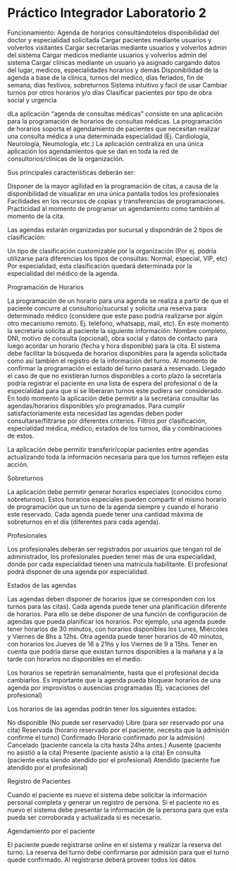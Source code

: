 # Práctico Integrador Laboratorio 2
Funcionamiento:
Agenda de horarios consultándotelos disponibilidad del doctor y especialidad solicitada 
Cargar pacientes mediante usuarios y volverlos visitantes 
Cargar secretarias mediante usuarios y volverlos admin del sistema
Cargar medicos mediante usuarios y volverlos admin del sistema
Cargar clínicas mediante un usuario ya asignado cargando datos del lugar, medicos, especialidades horarios y demás
Disponibilidad de la agenda a base de la clínica, turnos del medico, días feriados, fin de semana, días festivos, sobreturnos
Sistema intuitivo y facil de usar
Cambiar turnos por otros horarios y/o días 
Clasificar pacientes por tipo de obra social y urgencia


dLa aplicación “agenda de consultas médicas” consiste en una aplicación para la programación de horarios de consultas médicas.
La programación de horarios soporta el agendamiento de pacientes que necesitan realizar una consulta médica a una determinada especialidad (Ej. Cardiología, Neurología, Neumología, etc.)
La aplicación centraliza en una única aplicación los agendamientos que se dan en toda la red de consultorios/clínicas de la organización.

Sus principales características deberán ser:

Disponer de la mayor agilidad en la programación de citas, a causa de la disponibilidad de visualizar en una única pantalla todos los profesionales
Facilidades en los recursos de copias y transferencias de programaciones.
Practicidad al momento de programar un agendamiento como también al momento de la cita.

Las agendas estarán organizadas por sucursal y dispondrán de 2 tipos de clasificación:

Un tipo de clasificación customizable por la organización (Por ej. podría utilizarse para diferencias los tipos de consultas: Normal, especial, VIP, etc)
Por especialidad, esta clasificación quedará determinada por la especialidad del médico de la agenda.


Programación de Horarios

La programación de un horario para una agenda se realiza a partir de que el paciente concurre al consultorio/sucursal y solicita una reserva para determinado médico (considere que este paso podría realizarse por algún otro mecanismo remoto. Ej. teléfono, whatsapp, mail, etc). En este momento la secretaria solicita al paciente la siguiente información: Nombre completo, DNI, motivo de consulta (opcional), obra social y datos de contacto para luego acordar un horario (fecha y hora disponible) para la cita.
El sistema debe facilitar la búsqueda de horarios disponibles para la agenda solicitada como así también el registro de la información del turno.
Al momento de confirmar la programación el estado del turno pasará a reservado.
Llegado el caso de que no existieran turnos disponibles a corto plazo la secretaría podría registrar el paciente en una lista de espera del profesional o de la especialidad para que si se liberaran turnos este pudiera ser considerado.
En todo momento la aplicación debe permitir a la secretaria consultar las agendas/horarios disponibles y/o programados. Para cumplir satisfactoriamente esta necesidad las agendas deben poder consultarse/filtrarse por diferentes criterios. 
Filtros por clasificación, especialidad médica, médico, estados de los turnos, día y combinaciones de estos.

La aplicación debe permitir transferir/copiar pacientes entre agendas actualizando toda la información necesaria para que los turnos reflejen esta acción.

Sobreturnos

La aplicación debe permitir generar horarios especiales (conocidos como sobreturnos). Estos horarios especiales pueden compartir el mismo horario de programación que un turno de la agenda siempre y cuando el horario este reservado. Cada agenda puede tener una cantidad máxima de sobreturnos en el día (diferentes para cada agenda).

Profesionales

Los profesionales deberán ser registrados por usuarios que tengan rol de administrador, los profesionales pueden tener mas de una especialidad, donde por cada especialidad tienen una matrícula habilitante. El profesional podrá disponer de una agenda por especialidad.

Estados de las agendas

Las agendas deben disponer de horarios (que se corresponden con los turnos para las citas). Cada agenda puede tener una planificación diferente de horarios. Para ello se debe disponer de una función de configuración de agendas que pueda planificar los horarios.
Por ejemplo, una agenda puede tener horarios de 30 minutos, con horarios disponibles los Lunes, Miércoles y Viernes de 8hs a 12hs.
Otra agenda puede tener horarios de 40 minutos, con horarios los Jueves de 16 a 21hs y los Viernes de 9 a 15hs.
Tener en cuenta que podría darse que existan turnos disponibles a la mañana y a la tarde con horarios no disponibles en el medio.

Los horarios se repetirán semanalmente, hasta que el profesional decida cambiarlos.
Es importante que la agenda pueda bloquear horarios de una agenda por improvistos o ausencias programadas (Ej. vacaciones del profesional)

Los horarios de las agendas podrán tener los siguientes estados: 

No disponible (No puede ser reservado)
Libre (para ser reservado por una cita)
Reservada (horario reservado por el paciente, necesita que la admisión confirme el turno)
Confirmado (Horario confirmado por la admisión)
Cancelado (paciente cancela la cita hasta 24hs antes.)
Ausente (paciente no asistió a la cita)
Presente (paciente asistió a la cita)
En consulta (paciente esta siendo atendido por el profesional)
Atendido (paciente fue atendido por el profesional)


Registro de Pacientes

Cuando el paciente es nuevo el sistema debe solicitar la información personal completa y generar un registro de persona.
Si el paciente no es nuevo el sistema debe presentar la información de la persona para que esta pueda ser corroborada y actualizada si es necesario.

Agendamiento por el paciente

El paciente puede registrarse online en el sistema y realizar la reserva del turno. La reserva del turno debe confirmarse por admisión para que el turno quede confirmado. Al registrarse deberá proveer todos los datos 